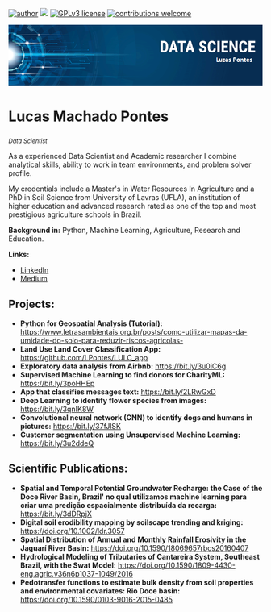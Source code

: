 [![author](https://img.shields.io/badge/author-lucaspontes-red.svg)](https://www.linkedin.com/in/lucasmpontes) [![](https://img.shields.io/badge/python-3.7+-blue.svg)](https://www.python.org/downloads/release/python-365/) [![GPLv3 license](https://img.shields.io/badge/License-GPLv3-blue.svg)](http://perso.crans.org/besson/LICENSE.html) [![contributions welcome](https://img.shields.io/badge/contributions-welcome-brightgreen.svg?style=flat)](https://github.com/LPonyrd/Portfolio)

<p align="center">
  <img src="banner.png" >
</p>

# Lucas Machado Pontes
<sub>*Data Scientist* </sub>

As a experienced Data Scientist and Academic researcher I combine analytical skills, ability to work in team environments, and problem solver profile.

My credentials include a Master's in Water Resources In Agriculture and a PhD in Soil Science from University of Lavras (UFLA), an institution of higher education and advanced research rated as one of the top and most prestigious agriculture schools in Brazil.

**Background in:** Python, Machine Learning, Agriculture, Research and Education.

**Links:**
* [LinkedIn](https://www.linkedin.com/in/lucasmpontes)
* [Medium](https://www.medium.com)


## Projects:

* **Python for Geospatial Analysis (Tutorial):** https://www.letrasambientais.org.br/posts/como-utilizar-mapas-da-umidade-do-solo-para-reduzir-riscos-agricolas-
* **Land Use Land Cover Classification App:** https://github.com/LPontes/LULC_app
* **Exploratory data analysis from Airbnb:** https://bit.ly/3u0iC6g
* **Supervised Machine Learning  to find donors for CharityML:** https://bit.ly/3poHHEp
* **App that classifies messages text:** https://bit.ly/2LRwGxD
* **Deep Learning to identify flower species from images:** https://bit.ly/3qnIK8W
* **Convolutional neural network (CNN) to identify dogs and humans in pictures:** https://bit.ly/37fJlSK
* **Customer segmentation using Unsupervised Machine Learning:** https://bit.ly/3u2ddeQ

## Scientific Publications:
* **Spatial and Temporal Potential Groundwater Recharge: the Case of the Doce River Basin, Brazil' no qual utilizamos machine learning para criar uma predição espacialmente distribuída da recarga:** https://bit.ly/3dDRpjX
* **Digital soil erodibility mapping by soilscape trending and kriging:** https://doi.org/10.1002/ldr.3057
* **Spatial Distribution of Annual and Monthly Rainfall Erosivity in the Jaguarí River Basin:** https://doi.org/10.1590/18069657rbcs20160407 
* **Hydrological Modeling of Tributaries of Cantareira System, Southeast Brazil, with the Swat Model:** https://doi.org/10.1590/1809-4430-eng.agric.v36n6p1037-1049/2016 
* **Pedotransfer functions to estimate bulk density from soil properties and environmental covariates: Rio Doce basin:** https://doi.org/10.1590/0103-9016-2015-0485 
